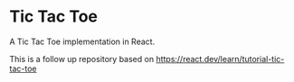 # Tic Tac Toe

A Tic Tac Toe implementation in React. 

This is a follow up repository based on https://react.dev/learn/tutorial-tic-tac-toe
